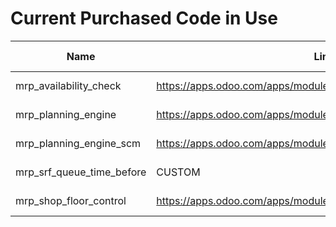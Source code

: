 # Current Purchased Code in Use

| Name                      | Link                                                             | Contact   | Last Version |
| ------------------------- | ---------------------------------------------------------------- | --------- | ------------ |
| mrp_availability_check    | https://apps.odoo.com/apps/modules/16.0/mrp_availability_check/  | Openvalue | 2023-03-23   |
| mrp_planning_engine       | https://apps.odoo.com/apps/modules/16.0/mrp_planning_engine/     | Openvalue | 2023-03-23   |
| mrp_planning_engine_scm   | https://apps.odoo.com/apps/modules/16.0/mrp_planning_engine_scm/ | Openvalue | 2023-03-23   |
| mrp_srf_queue_time_before | CUSTOM                                                           | Openvalue | 2023-03-23   |
| mrp_shop_floor_control    | https://apps.odoo.com/apps/modules/16.0/mrp_shop_floor_control/  | Openvalue | 2023-03-23   |
